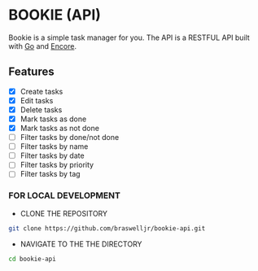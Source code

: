 # BOOKIE (API)

Bookie is a simple task manager for you. The API is a RESTFUL API built with [Go](https://golang.org/) and [Encore](https://encore.dev/).

## Features

- [x] Create tasks
- [x] Edit tasks
- [x] Delete tasks
- [x] Mark tasks as done
- [x] Mark tasks as not done
- [ ] Filter tasks by done/not done
- [ ] Filter tasks by name
- [ ] Filter tasks by date
- [ ] Filter tasks by priority
- [ ] Filter tasks by tag

### FOR LOCAL DEVELOPMENT

- CLONE THE REPOSITORY

```bash
git clone https://github.com/braswelljr/bookie-api.git
```

- NAVIGATE TO THE THE DIRECTORY

```bash
cd bookie-api
```
